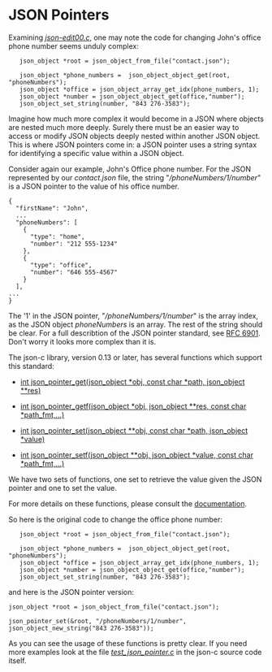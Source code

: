 # JSON Pointers

Examining [_*json-edit00.c*_](https://github.com/rbtylee/tutorial-jsonc/blob/master/src/json-edit00.c), one may note the code for changing John's office phone number seems unduly complex:

```
   json_object *root = json_object_from_file("contact.json");
   
   json_object *phone_numbers =  json_object_object_get(root, "phoneNumbers");
   json_object *office = json_object_array_get_idx(phone_numbers, 1);
   json_object *number = json_object_object_get(office,"number");
   json_object_set_string(number, "843 276-3583");
```

Imagine how much more complex it would become in a JSON where objects are nested much more deeply. Surely there must be an easier way to access or modify JSON objects deeply nested within another JSON object. This is where JSON pointers come in: a JSON pointer uses a string syntax for identifying a specific value within a JSON object.

Consider again our example, John's Office phone number. For the JSON represented by our _*contact.json*_ file, the string "_*/phoneNumbers/1/number*_" is a JSON pointer to the value of his office number.

```
{
  "firstName": "John",
  ...
  "phoneNumbers": [
    {
      "type": "home",
      "number": "212 555-1234"
    },
    {
      "type": "office",
      "number": "646 555-4567"
    }
  ],
...
}

```

 The '1' in the JSON pointer, "_*/phoneNumbers/1/number*_" is the array index, as the JSON object _*phoneNumbers*_ is an array. The rest of the string should be clear. For a full describtion of the JSON pointer standard, see [RFC 6901](https://tools.ietf.org/html/rfc6901). Don't worry it looks more complex than it is.
 
The json-c library, version 0.13 or later, has several functions which support this standard:
 
- [int json_pointer_get(json_object *obj, const char *path, json_object **res)](https://json-c.github.io/json-c/json-c-0.14/doc/html/json__pointer_8h.html#aff88937e32b0ba6ffbd07cb4b1919053)
- [int json_pointer_getf(json_object *obj, json_object **res, const char *path_fmt,...)](https://json-c.github.io/json-c/json-c-0.14/doc/html/json__pointer_8h.html#af0ac03df64b215d05041e8007ed0233d) 

- [int json_pointer_set(json_object **obj, const char *path, json_object *value)](https://json-c.github.io/json-c/json-c-0.14/doc/html/json__pointer_8h.html#aef0e651f63ce5ce35648503705e2586b)
- [int json_pointer_setf(json_object **obj, json_object *value, const char *path_fmt,...)](https://json-c.github.io/json-c/json-c-0.14/doc/html/json__pointer_8h.html#a66f1f98a2ce085c19f6750193b4c726d)


We have two sets of functions, one set to retrieve the value given the JSON pointer and one to set the value.

For more details on these functions, please consult the [documentation](https://json-c.github.io/json-c/json-c-0.14/doc/html/json__pointer_8h.html).

So here is the original code to change the office phone number:

```
   json_object *root = json_object_from_file("contact.json");
   
   json_object *phone_numbers =  json_object_object_get(root, "phoneNumbers");
   json_object *office = json_object_array_get_idx(phone_numbers, 1);
   json_object *number = json_object_object_get(office,"number");
   json_object_set_string(number, "843 276-3583");
```

and here is the JSON pointer version:

```
json_object *root = json_object_from_file("contact.json");

json_pointer_set(&root, "/phoneNumbers/1/number", json_object_new_string("843 276-3583"));

```

As you can see the usage of these functions is pretty clear. If you need more examples look at the file [_*test_json_pointer.c*_](https://github.com/json-c/json-c/blob/master/tests/test_json_pointer.c) in the json-c source code itself.


